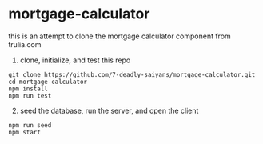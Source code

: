 # mortgage-calculator
this is an attempt to clone the mortgage calculator component from trulia.com

1. clone, initialize, and test this repo
```
git clone https://github.com/7-deadly-saiyans/mortgage-calculator.git
cd mortgage-calculator
npm install
npm run test
```
2. seed the database, run the server, and open the client
```
npm run seed
npm start
```
